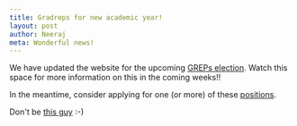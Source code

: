 ```yaml
---
title: Gradreps for new academic year!
layout: post
author: Neeraj
meta: Wonderful news!
---
```


We have updated the website for the upcoming [GREPs election]({{site.baseurl}}/elections/). 
Watch this space for more information on this in the coming weeks!!

In the meantime, consider applying for one (or more) of these [positions]({{site.baseurl}}/positions/).

Don't be [this guy](http://www.phdcomics.com/comics/archive.php?comicid=784) :-)

